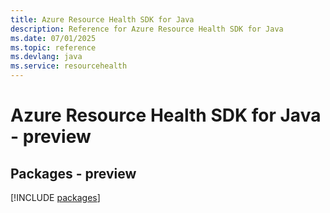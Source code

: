 ```yaml
---
title: Azure Resource Health SDK for Java
description: Reference for Azure Resource Health SDK for Java
ms.date: 07/01/2025
ms.topic: reference
ms.devlang: java
ms.service: resourcehealth
---
```

# Azure Resource Health SDK for Java - preview
## Packages - preview
[!INCLUDE [packages](resource-health-index.md)]
